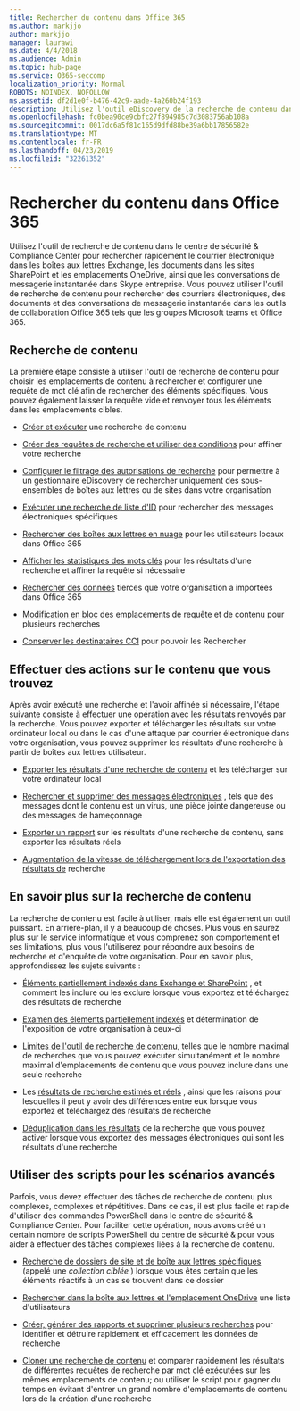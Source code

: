 ```yaml
---
title: Rechercher du contenu dans Office 365
ms.author: markjjo
author: markjjo
manager: laurawi
ms.date: 4/4/2018
ms.audience: Admin
ms.topic: hub-page
ms.service: O365-seccomp
localization_priority: Normal
ROBOTS: NOINDEX, NOFOLLOW
ms.assetid: df2d1e0f-b476-42c9-aade-4a260b24f193
description: Utilisez l'outil eDiscovery de la recherche de contenu dans le centre de sécurité & Compliance Center pour trouver rapidement des messages électroniques dans des boîtes aux lettres Exchange, des documents dans des sites SharePoint et des emplacements OneDrive, et des conversations de messagerie instantanée dans Skype entreprise.
ms.openlocfilehash: fc0bea90ce9cbfc27f894985c7d3083756ab108a
ms.sourcegitcommit: 0017dc6a5f81c165d9dfd88be39a6bb17856582e
ms.translationtype: MT
ms.contentlocale: fr-FR
ms.lasthandoff: 04/23/2019
ms.locfileid: "32261352"
---
```

# <a name="search-for-content-in-office-365"></a>Rechercher du contenu dans Office 365

Utilisez l'outil de recherche de contenu dans le centre de sécurité & Compliance Center pour rechercher rapidement le courrier électronique dans les boîtes aux lettres Exchange, les documents dans les sites SharePoint et les emplacements OneDrive, ainsi que les conversations de messagerie instantanée dans Skype entreprise. Vous pouvez utiliser l'outil de recherche de contenu pour rechercher des courriers électroniques, des documents et des conversations de messagerie instantanée dans les outils de collaboration Office 365 tels que les groupes Microsoft teams et Office 365.
  
## <a name="search-for-content"></a>Recherche de contenu

La première étape consiste à utiliser l'outil de recherche de contenu pour choisir les emplacements de contenu à rechercher et configurer une requête de mot clé afin de rechercher des éléments spécifiques. Vous pouvez également laisser la requête vide et renvoyer tous les éléments dans les emplacements cibles.
  
- [Créer et exécuter](content-search.md) une recherche de contenu 
    
- [Créer des requêtes de recherche et utiliser des conditions](keyword-queries-and-search-conditions.md) pour affiner votre recherche 
    
- [Configurer le filtrage des autorisations de recherche](permissions-filtering-for-content-search.md) pour permettre à un gestionnaire eDiscovery de rechercher uniquement des sous-ensembles de boîtes aux lettres ou de sites dans votre organisation 
    
- [Exécuter une recherche de liste d'ID](csv-file-for-an-id-list-content-search.md) pour rechercher des messages électroniques spécifiques 
    
- [Rechercher des boîtes aux lettres en nuage](search-cloud-based-mailboxes-for-on-premises-users.md) pour les utilisateurs locaux dans Office 365

- [Afficher les statistiques des mots clés](view-keyword-statistics-for-content-search.md) pour les résultats d'une recherche et affiner la requête si nécessaire 
    
- [Rechercher des données](use-content-search-to-search-third-party-data-that-was-imported.md) tierces que votre organisation a importées dans Office 365 
    
- [Modification en bloc](bulk-edit-content-searches.md) des emplacements de requête et de contenu pour plusieurs recherches 
    
- [Conserver les destinataires CCI](https://docs.microsoft.com/exchange/policy-and-compliance/holds/preserve-bcc-recipients-and-group-members) pour pouvoir les Rechercher 

## <a name="perform-actions-on-content-you-find"></a>Effectuer des actions sur le contenu que vous trouvez

Après avoir exécuté une recherche et l'avoir affinée si nécessaire, l'étape suivante consiste à effectuer une opération avec les résultats renvoyés par la recherche. Vous pouvez exporter et télécharger les résultats sur votre ordinateur local ou dans le cas d'une attaque par courrier électronique dans votre organisation, vous pouvez supprimer les résultats d'une recherche à partir de boîtes aux lettres utilisateur.
  
- [Exporter les résultats d'une recherche de contenu](export-search-results.md) et les télécharger sur votre ordinateur local 
    
- [Rechercher et supprimer des messages électroniques](search-for-and-delete-messages-in-your-organization.md) , tels que des messages dont le contenu est un virus, une pièce jointe dangereuse ou des messages de hameçonnage 
    
- [Exporter un rapport](export-a-content-search-report.md) sur les résultats d'une recherche de contenu, sans exporter les résultats réels 
    
- [Augmentation de la vitesse de téléchargement lors de l'exportation des résultats de](increase-download-speeds-when-exporting-ediscovery-results.md) recherche 
    
## <a name="learn-more-about-content-search"></a>En savoir plus sur la recherche de contenu

La recherche de contenu est facile à utiliser, mais elle est également un outil puissant. En arrière-plan, il y a beaucoup de choses. Plus vous en saurez plus sur le service informatique et vous comprenez son comportement et ses limitations, plus vous l'utiliserez pour répondre aux besoins de recherche et d'enquête de votre organisation. Pour en savoir plus, approfondissez les sujets suivants :
  
- [Éléments partiellement indexés dans Exchange et SharePoint](partially-indexed-items-in-content-search.md) , et comment les inclure ou les exclure lorsque vous exportez et téléchargez des résultats de recherche 
    
- [Examen des éléments partiellement indexés](investigating-partially-indexed-items-in-ediscovery.md) et détermination de l'exposition de votre organisation à ceux-ci 
    
- [Limites de l'outil de recherche de contenu](limits-for-content-search.md), telles que le nombre maximal de recherches que vous pouvez exécuter simultanément et le nombre maximal d'emplacements de contenu que vous pouvez inclure dans une seule recherche 
    
- Les [résultats de recherche estimés et réels](differences-between-estimated-and-actual-ediscovery-search-results.md) , ainsi que les raisons pour lesquelles il peut y avoir des différences entre eux lorsque vous exportez et téléchargez des résultats de recherche 
    
- [Déduplication dans les résultats](de-duplication-in-ediscovery-search-results.md) de la recherche que vous pouvez activer lorsque vous exportez des messages électroniques qui sont les résultats d'une recherche 
    
## <a name="use-scripts-for-advanced-scenarios"></a>Utiliser des scripts pour les scénarios avancés

Parfois, vous devez effectuer des tâches de recherche de contenu plus complexes, complexes et répétitives. Dans ce cas, il est plus facile et rapide d'utiliser des commandes PowerShell dans le centre de sécurité & Compliance Center. Pour faciliter cette opération, nous avons créé un certain nombre de scripts PowerShell du centre de sécurité & pour vous aider à effectuer des tâches complexes liées à la recherche de contenu.
  
- [Recherche de dossiers de site et de boîte aux lettres spécifiques](use-content-search-for-targeted-collections.md) (appelé une *collection ciblée* ) lorsque vous êtes certain que les éléments réactifs à un cas se trouvent dans ce dossier 
    
- [Rechercher dans la boîte aux lettres et l'emplacement OneDrive](search-the-mailbox-and-onedrive-for-business-for-a-list-of-users.md) une liste d'utilisateurs 
    
- [Créer, générer des rapports et supprimer plusieurs recherches](create-report-on-and-delete-multiple-content-searches.md) pour identifier et détruire rapidement et efficacement les données de recherche 
    
- [Cloner une recherche de contenu](clone-a-content-search.md) et comparer rapidement les résultats de différentes requêtes de recherche par mot clé exécutées sur les mêmes emplacements de contenu; ou utiliser le script pour gagner du temps en évitant d'entrer un grand nombre d'emplacements de contenu lors de la création d'une recherche 
    

